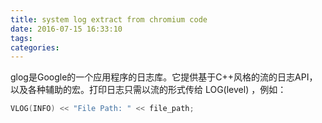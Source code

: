 ```yaml
---
title: system log extract from chromium code
date: 2016-07-15 16:33:10
tags:
categories:
---
```


glog是Google的一个应用程序的日志库。它提供基于C++风格的流的日志API，以及各种辅助的宏。打印日志只需以流的形式传给 LOG(level) ，例如：
```cpp
VLOG(INFO) << "File Path: " << file_path;
```
